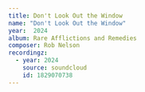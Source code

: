 ```yaml
---
title: Don't Look Out the Window
name: "Don't Look Out the Window"
year:  2024
album: Rare Afflictions and Remedies
composer: Rob Nelson
recordingz:
  - year: 2024
    source: soundcloud
    id: 1829070738
---
```

